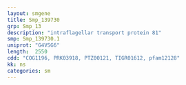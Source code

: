 ```yaml
---
layout: smgene
title: Smp_139730
grp: Smp_13
description: "intraflagellar transport protein 81"
smp: Smp_139730.1
uniprot: "G4VSG6"
length:  2550
cdd: "COG1196, PRK03918, PTZ00121, TIGR01612, pfam12128"
kk: ns
categories: sm
---
```

